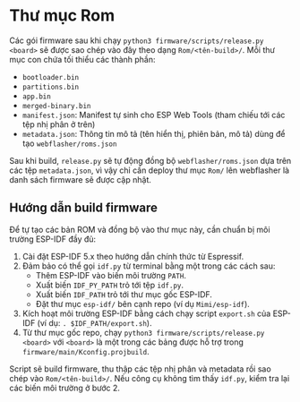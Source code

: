 # Thư mục Rom

Các gói firmware sau khi chạy `python3 firmware/scripts/release.py <board>` sẽ được sao chép vào đây theo dạng `Rom/<tên-build>/`.
Mỗi thư mục con chứa tối thiểu các thành phần:

- `bootloader.bin`
- `partitions.bin`
- `app.bin`
- `merged-binary.bin`
- `manifest.json`: Manifest tự sinh cho ESP Web Tools (tham chiếu tới các tệp nhị phân ở trên)
- `metadata.json`: Thông tin mô tả (tên hiển thị, phiên bản, mô tả) dùng để tạo `webflasher/roms.json`

Sau khi build, `release.py` sẽ tự động đồng bộ `webflasher/roms.json` dựa trên các tệp `metadata.json`, vì vậy chỉ cần deploy thư mục `Rom/` lên webflasher là danh sách firmware sẽ được cập nhật.

## Hướng dẫn build firmware

Để tự tạo các bản ROM và đồng bộ vào thư mục này, cần chuẩn bị môi trường ESP-IDF đầy đủ:

1. Cài đặt ESP-IDF 5.x theo hướng dẫn chính thức từ Espressif.
2. Đảm bảo có thể gọi `idf.py` từ terminal bằng một trong các cách sau:
   - Thêm ESP-IDF vào biến môi trường `PATH`.
   - Xuất biến `IDF_PY_PATH` trỏ tới tệp `idf.py`.
   - Xuất biến `IDF_PATH` trỏ tới thư mục gốc ESP-IDF.
   - Đặt thư mục `esp-idf/` bên cạnh repo (ví dụ `Mimi/esp-idf`).
3. Kích hoạt môi trường ESP-IDF bằng cách chạy script `export.sh` của ESP-IDF (ví dụ: `. $IDF_PATH/export.sh`).
4. Từ thư mục gốc repo, chạy `python3 firmware/scripts/release.py <board>` với `<board>` là một trong các bảng được hỗ trợ trong `firmware/main/Kconfig.projbuild`.

Script sẽ build firmware, thu thập các tệp nhị phân và metadata rồi sao chép vào `Rom/<tên-build>/`. Nếu công cụ không tìm thấy `idf.py`, kiểm tra lại các biến môi trường ở bước 2.
